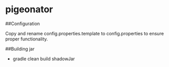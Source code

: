 # pigeonator

##Configuration

Copy and rename config.properties.template to config.properties to ensure proper functionality.

##Building jar

* gradle clean build shadowJar